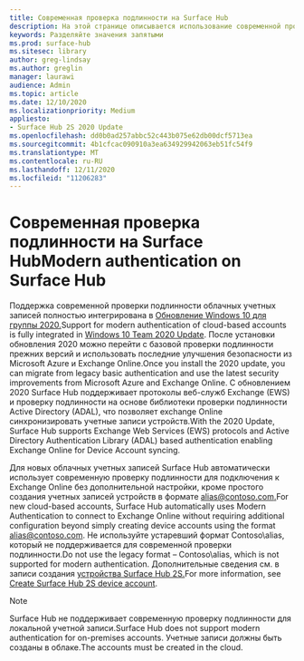 ```yaml
---
title: Современная проверка подлинности на Surface Hub
description: На этой странице описывается использование современной проверки подлинности на Surface Hub в отличие от устаревшей базовой проверки подлинности.
keywords: Разделяйте значения запятыми
ms.prod: surface-hub
ms.sitesec: library
author: greg-lindsay
ms.author: greglin
manager: laurawi
audience: Admin
ms.topic: article
ms.date: 12/10/2020
ms.localizationpriority: Medium
appliesto:
- Surface Hub 2S 2020 Update
ms.openlocfilehash: dd0b0ad257abbc52c443b075e62db00dcf5713ea
ms.sourcegitcommit: 4b1cfcac090910a3ea634929942063eb51fc54f9
ms.translationtype: MT
ms.contentlocale: ru-RU
ms.lasthandoff: 12/11/2020
ms.locfileid: "11206283"
---
```

# <span data-ttu-id="8dcf4-104">Современная проверка подлинности на Surface Hub</span><span class="sxs-lookup"><span data-stu-id="8dcf4-104">Modern authentication on Surface Hub</span></span>

<span data-ttu-id="8dcf4-105">Поддержка современной проверки подлинности облачных учетных записей полностью интегрирована в [Обновление Windows 10 для группы 2020.](surface-hub-2020-update.md)</span><span class="sxs-lookup"><span data-stu-id="8dcf4-105">Support for modern authentication of cloud-based accounts is fully integrated in [Windows 10 Team 2020 Update](surface-hub-2020-update.md).</span></span> <span data-ttu-id="8dcf4-106">После установки обновления 2020 можно перейти с базовой проверки подлинности прежних версий и использовать последние улучшения безопасности из Microsoft Azure и Exchange Online.</span><span class="sxs-lookup"><span data-stu-id="8dcf4-106">Once you install the 2020 update, you can migrate from legacy basic authentication and use the latest security improvements from Microsoft Azure and Exchange Online.</span></span> <span data-ttu-id="8dcf4-107">С обновлением 2020 Surface Hub поддерживает протоколы веб-служб Exchange (EWS) и проверку подлинности на основе библиотеки проверки подлинности Active Directory (ADAL), что позволяет exchange Online синхронизировать учетные записи устройств.</span><span class="sxs-lookup"><span data-stu-id="8dcf4-107">With the 2020 Update, Surface Hub supports Exchange Web Services (EWS) protocols and Active Directory Authentication Library (ADAL) based authentication enabling Exchange Online for Device Account syncing.</span></span>

<span data-ttu-id="8dcf4-108">Для новых облачных учетных записей Surface Hub автоматически использует современную проверку подлинности для подключения к Exchange Online без дополнительной настройки, кроме простого создания учетных записей устройств в формате [alias@contoso.com.](mailto:alias@contoso.com)</span><span class="sxs-lookup"><span data-stu-id="8dcf4-108">For new cloud-based accounts, Surface Hub automatically uses Modern Authentication to connect to Exchange Online without requiring additional configuration beyond simply creating device accounts using the format [alias@contoso.com](mailto:alias@contoso.com).</span></span> <span data-ttu-id="8dcf4-109">Не используйте устаревший формат Contoso\alias, который не поддерживается для современной проверки подлинности.</span><span class="sxs-lookup"><span data-stu-id="8dcf4-109">Do not use the legacy format – Contoso\alias, which is not supported for modern authentication.</span></span> <span data-ttu-id="8dcf4-110">Дополнительные сведения см. в записи создания [устройства Surface Hub 2S.](https://docs.microsoft.com/surface-hub/surface-hub-2s-account)</span><span class="sxs-lookup"><span data-stu-id="8dcf4-110">For more information, see [Create Surface Hub 2S device account](https://docs.microsoft.com/surface-hub/surface-hub-2s-account).</span></span>

> [!NOTE]
> <span data-ttu-id="8dcf4-111">Surface Hub не поддерживает современную проверку подлинности для локальной учетной записи.</span><span class="sxs-lookup"><span data-stu-id="8dcf4-111">Surface Hub does not support modern authentication for on-premises accounts.</span></span> <span data-ttu-id="8dcf4-112">Учетные записи должны быть созданы в облаке.</span><span class="sxs-lookup"><span data-stu-id="8dcf4-112">The accounts must be created in the cloud.</span></span>

